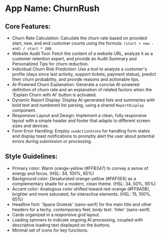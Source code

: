 # **App Name**: ChurnRush

## Core Features:

- Churn Rate Calculation: Calculate the churn rate based on provided start, new, and end customer counts using the formula: `(start + new - end) / start * 100`.
- Website Audit Tool: Fetch the content of a website URL, analyze it as a customer retention expert, and provide an Audit Summary and Personalized Tips for churn reduction.
- Individual Churn Risk Prediction: Use a tool to analyze a customer's profile (days since last activity, support tickets, payment status), predict their churn probability, and provide reasons and actionable tips.
- AI-Powered Churn Explanation: Generate a concise AI-powered definition of churn rate and an explanation of related factors when the 'Explain Churn with AI' button is activated.
- Dynamic Report Display: Display AI-generated lists and summaries with bold text and numbered list parsing, using a shared `ReportDisplay` component.
- Responsive Layout and Design: Implement a clean, fully responsive layout with a simple header and footer that adapts to different screen sizes and devices.
- Form Error Handling: Employ `useActionState` for handling form states and display toast notifications to promptly alert the user about potential errors during submission or processing.

## Style Guidelines:

- Primary color: Warm orange-yellow (#FFB347) to convey a sense of energy and focus. (HSL: 34, 100%, 65%)
- Background color: Desaturated orange-yellow (#FAF0E6) as a complementary shade for a modern, clean theme. (HSL: 34, 50%, 95%)
- Accent color: Analogous color shifted toward red-orange (#FF8A5B), brighter and more saturated, for interactive elements. (HSL: 15, 100%, 65%)
- Headline font: 'Space Grotesk' (sans-serif) for the main title and other headers for a techy, contemporary feel; body text: 'Inter' (sans-serif)
- Cards organized in a responsive grid layout.
- Loading spinners to indicate ongoing AI processing, coupled with descriptive loading text displayed on the buttons.
- Minimal set of icons for key functions.